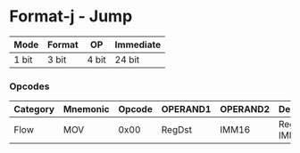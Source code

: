 # Format-j - Jump

| Mode  | Format | OP     | Immediate |
|-------|--------|--------|-----------|
| 1 bit | 3 bit  | 4 bit  | 24 bit    |

### Opcodes

| Category | Mnemonic | Opcode | OPERAND1 | OPERAND2 | Description                                                    |
|----------|----------|--------|----------|----------|----------------------------------------------------------------|
| Flow     | MOV      | 0x00   | RegDst   | IMM16    | RegDst = IMM16                                                 |
